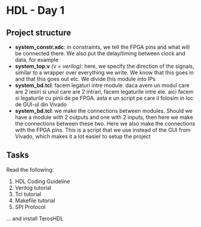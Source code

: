 # HDL - Day 1

## Project structure

- **system_constr.xdc**: in constraints, we tell the FPGA pins and what will be connected there. We also put the delay/timing between clock and data, for example
- **system_top.v** _(v = verilog)_: here, we specify the direction of the signals, similar to a wrapper over everything we write. We know that this goes in and that this goes out etc. We divide this module into IPs
- **system_bd.tcl**: facem legaturi intre module. daca avem un modul care are 2 iesiri si unul care are 2 intrari, facem legaturile intre ele. aici facem si legaturile cu pinii de pe FPGA. asta e un script pe care il folosim in loc de GUI-ul din Vivado
- **system_bd.tcl**: we make the connections between modules. Should we have a module with 2 outputs and one with 2 inputs, then here we make the connections between these two. Here we also make the connections with the FPGA pins. This is a script that we use instead of the GUI from Vivado, which makes it a lot easier to setup the project

## Tasks

Read the following:

1. HDL Coding Guideline
2. Verilog tutorial
3. Tcl tutorial
4. Makefile tutorial
5. SPI Protocol

... and install TerosHDL
